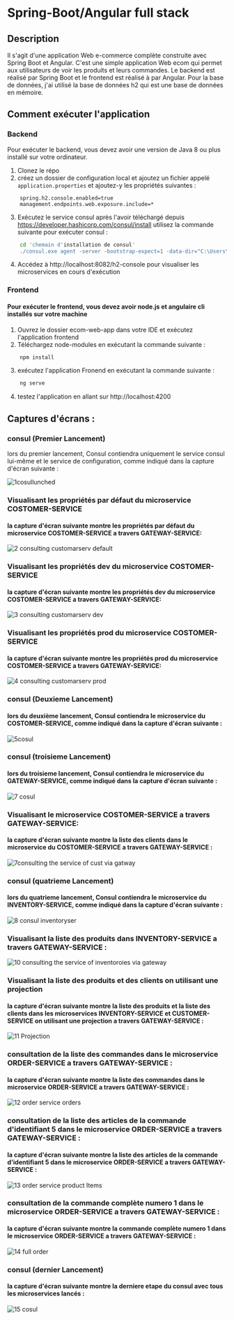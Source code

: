 # Spring-Boot/Angular full stack

## Description

Il s'agit d'une application Web e-commerce complète construite avec Spring Boot et Angular. C'est une simple application Web ecom qui permet aux utilisateurs de voir les produits et leurs commandes.
Le backend est réalisé par Spring Boot et le frontend est réalisé à par Angular.
Pour la base de données, j'ai utilisé la base de données h2 qui est une base de données en mémoire.

## Comment exécuter l'application

### Backend

Pour exécuter le backend, vous devez avoir une version de Java 8 ou plus installé sur votre ordinateur.

1. Clonez le répo
2. créez un dossier de configuration local et ajoutez un fichier appelé  `application.properties` et ajoutez-y les propriétés suivantes :
```properties
    spring.h2.console.enabled=true
    management.endpoints.web.exposure.include=*
```
3. Exécutez le service consul après l'avoir téléchargé depuis
https://developer.hashicorp.com/consul/install
utilisez la commande suivante pour exécuter consul :
```bash
    cd 'chemain d'installation de consul'
    ./consul.exe agent -server -bootstrap-expect=1 -data-dir="C:\Users\yahya\Desktop\consul\Data" -ui -bind='your ip address'
```
4. Accédez à http://localhost:8082/h2-console pour visualiser les microservices en cours d'exécution

### Frontend

#### Pour exécuter le frontend, vous devez avoir node.js et angulaire cli installés sur votre machine
1. Ouvrez le dossier ecom-web-app dans votre IDE et exécutez l'application frontend
2. Téléchargez node-modules en exécutant la commande suivante :
```bash
    npm install
```
3. exécutez l'application Fronend en exécutant la commande suivante :
```bash
    ng serve
```
4. testez l'application en allant sur http://localhost:4200

## Captures d'écrans :

### consul (Premier Lancement)

lors du premier lancement, Consul contiendra uniquement le service consul lui-même et le service de configuration, comme indiqué dans la capture d'écran suivante :

![1cosullunched](https://github.com/Yahyaa55/JEE_Activity_four/assets/100850367/3a900e5f-f71c-4dc3-b1e2-f37d09adbc76)

### Visualisant les propriétés par défaut du microservice COSTOMER-SERVICE

#### la capture d'écran suivante montre les propriétés par défaut du microservice COSTOMER-SERVICE  a travers GATEWAY-SERVICE:

![2 consulting customarserv default](https://github.com/Yahyaa55/JEE_Activity_four/assets/100850367/d9444eea-b81a-48da-8a56-28cec445d314)

### Visualisant les propriétés dev du microservice COSTOMER-SERVICE

#### la capture d'écran suivante montre les propriétés dev du microservice COSTOMER-SERVICE  a travers GATEWAY-SERVICE:

![3 consulting customarserv dev](https://github.com/Yahyaa55/JEE_Activity_four/assets/100850367/f3290783-4f55-41b7-8451-f27bb59b9720)

### Visualisant les propriétés prod du microservice COSTOMER-SERVICE

#### la capture d'écran suivante montre les propriétés prod du microservice COSTOMER-SERVICE  a travers GATEWAY-SERVICE:

![4 consulting customarserv prod](https://github.com/Yahyaa55/JEE_Activity_four/assets/100850367/97609428-a8df-4d93-b68c-44ca9a2b2741)

### consul (Deuxieme Lancement)

#### lors du deuxième lancement, Consul contiendra le microservice du COSTOMER-SERVICE, comme indiqué dans la capture d'écran suivante :

![5cosul ](https://github.com/Yahyaa55/JEE_Activity_four/assets/100850367/dc16c612-bd5c-4a0d-ac15-a6d69561ec44)

### consul (troisieme Lancement)

#### lors du troisieme lancement, Consul contiendra le microservice du GATEWAY-SERVICE, comme indiqué dans la capture d'écran suivante :

![7 cosul ](https://github.com/Yahyaa55/JEE_Activity_four/assets/100850367/d512833e-50ee-4b3f-b3f9-bbd885b1c046)

### Visualisant le microservice COSTOMER-SERVICE a travers GATEWAY-SERVICE:

#### la capture d'écran suivante montre la liste des clients dans le microservice du COSTOMER-SERVICE a travers GATEWAY-SERVICE :

![7consulting the service of cust via gatway ](https://github.com/Yahyaa55/JEE_Activity_four/assets/100850367/b4507402-01c7-4252-ad97-fc68f183a154)

### consul (quatrieme Lancement)

#### lors du quatrieme lancement, Consul contiendra le microservice du INVENTORY-SERVICE, comme indiqué dans la capture d'écran suivante :

![8 consul inventoryser](https://github.com/Yahyaa55/JEE_Activity_four/assets/100850367/3f4d55fd-3b92-450e-b57a-4d4f1e90675a)


### Visualisant la liste des produits dans INVENTORY-SERVICE a travers GATEWAY-SERVICE :


![10 consulting the service of inventoroies via gateway ](https://github.com/Yahyaa55/JEE_Activity_four/assets/100850367/2ae3313f-96d8-4165-bb25-bb52cb6eec11)

### Visualisant la liste des produits et des clients on utilisant une projection

#### la capture d'écran suivante montre la liste des produits et la liste des clients dans les microservices INVENTORY-SERVICE et CUSTOMER-SERVICE on utilisant une projection a travers GATEWAY-SERVICE :

![11 Projection](https://github.com/Yahyaa55/JEE_Activity_four/assets/100850367/d96b5a48-bc81-4c97-ac34-49b6ecf1086c)

### consultation de la liste des commandes dans le microservice ORDER-SERVICE a travers GATEWAY-SERVICE :

#### la capture d'écran suivante montre la liste des commandes dans le microservice ORDER-SERVICE a travers GATEWAY-SERVICE :

![12 order service orders](https://github.com/Yahyaa55/JEE_Activity_four/assets/100850367/5a4d1541-e805-44af-83c5-238516165844)

### consultation de la liste des articles de la commande d'identifiant 5 dans le microservice ORDER-SERVICE a travers GATEWAY-SERVICE :

#### la capture d'écran suivante montre la liste des articles de la commande d'identifiant 5 dans le microservice ORDER-SERVICE a travers GATEWAY-SERVICE :

![13 order service product Items ](https://github.com/Yahyaa55/JEE_Activity_four/assets/100850367/e385109e-febd-41eb-acd9-a64ad8ef06d6)

### consultation de la commande complète numero 1 dans le microservice ORDER-SERVICE a travers GATEWAY-SERVICE :

#### la capture d'écran suivante montre la commande complète numero 1 dans le microservice ORDER-SERVICE a travers GATEWAY-SERVICE :

![14 full order](https://github.com/Yahyaa55/JEE_Activity_four/assets/100850367/461de21c-590f-4ca4-8f8d-f905b04c7a42)

### consul (dernier Lancement)

#### la capture d'écran suivante montre la derniere etape du consul avec tous les microservices lancés :

![15 cosul ](https://github.com/Yahyaa55/JEE_Activity_four/assets/100850367/12d2ade2-0165-47e3-8292-7acece960453)
